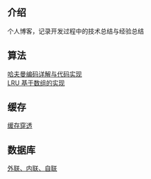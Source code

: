## 介绍
个人博客，记录开发过程中的技术总结与经验总结
## 算法
[哈夫曼编码详解与代码实现](/doc/suanfa/HuffmanCode.md)  
[LRU 基于数组的实现](/doc/suanfa/Lru.md)
## 缓存
[缓存穿透](/doc/cache.md)
## 数据库
[外联、内联、自联](/doc/database/join.md)